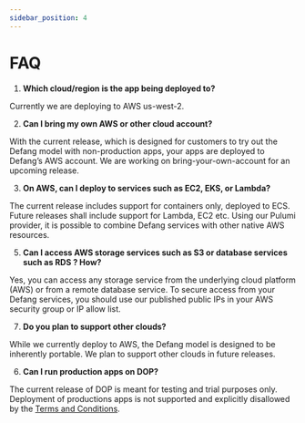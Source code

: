 ```yaml
---
sidebar_position: 4
---
```


# FAQ

1. **Which cloud/region is the app being deployed to?**

Currently we are deploying to AWS us-west-2.

2. **Can I bring my own AWS or other cloud account?**

With the current release, which is designed for customers to try out the Defang model with non-production apps, your apps are deployed to Defang’s AWS account. We are working on bring-your-own-account for an upcoming release.

3. **On AWS, can I deploy to services such as EC2, EKS, or Lambda?**

The current release includes support for containers only, deployed to ECS. Future releases shall include support for Lambda, EC2 etc. Using our Pulumi provider, it is possible to combine Defang services with other native AWS resources.

5. **Can I access AWS storage services such as S3 or database services such as RDS ? How?**

Yes, you can access any storage service from the underlying cloud platform (AWS) or from a remote database service. To secure access from your Defang services, you should use our published public IPs in your AWS security group or IP allow list.

7. **Do you plan to support other clouds?**

While we currently deploy to AWS, the Defang model is designed to be inherently portable. We plan to support other clouds in future releases.

6. **Can I run production apps on DOP?**

The current release of DOP is meant for testing and trial purposes only. Deployment of productions apps is not supported and explicitly disallowed by the [Terms and Conditions](https://defang.io/terms-conditions.html).
